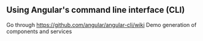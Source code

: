 ## Using Angular's command line interface (CLI)


Go through https://github.com/angular/angular-cli/wiki
Demo generation of components and services


